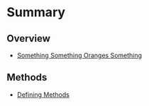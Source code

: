 # Summary

## Overview

* [Something Something Oranges Something](README.md)

## Methods

* [Defining Methods](methods.md)

